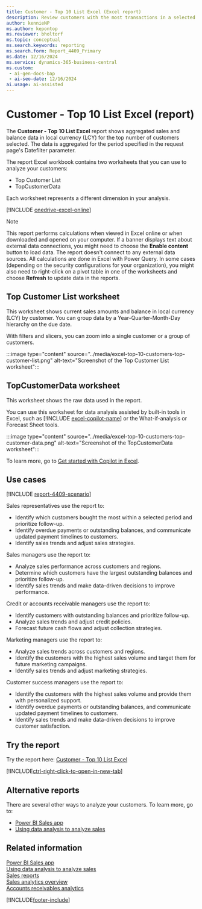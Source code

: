```yaml
---
title: Customer - Top 10 List Excel (Excel report)
description: Review customers with the most transactions in a selected period directly in Excel. Identify sales trends and manage debt collections.
author: kennieNP
ms.author: kepontop
ms.reviewer: bholtorf
ms.topic: conceptual
ms.search.keywords: reporting
ms.search.form: Report_4409_Primary
ms.date: 12/16/2024
ms.service: dynamics-365-business-central
ms.custom:
 - ai-gen-docs-bap
 - ai-seo-date: 12/16/2024
ai.usage: ai-assisted
---
```


# Customer - Top 10 List Excel (report)

The **Customer - Top 10 List Excel** report shows aggregated sales and balance data in local currency (LCY) for the top number of customers selected. The data is aggregated for the period specified in the request page's Datefilter parameter.

The report Excel workbook contains two worksheets that you can use to analyze your customers:

- Top Customer List
- TopCustomerData

Each worksheet represents a different dimension in your analysis.

[!INCLUDE [onedrive-excel-online](../includes/onedrive-excel-online.md)] 


> [!NOTE]
> This report performs calculations when viewed in Excel online or when downloaded and opened on your computer. If a banner displays text about external data connections, you might need to choose the **Enable content** button to load data. The report doesn't connect to any external data sources. All calculations are done in Excel with Power Query. In some cases (depending on the security configurations for your organization), you might also need to right-click on a pivot table in one of the worksheets and choose **Refresh** to update data in the reports.

## Top Customer List worksheet

This worksheet shows current sales amounts and balance in local currency (LCY) by customer. You can group data by a Year-Quarter-Month-Day hierarchy on the due date.

With filters and slicers, you can zoom into a single customer or a group of customers.

:::image type="content" source="../media/excel-top-10-customers-top-customer-list.png" alt-text="Screenshot of the Top Customer List worksheet":::

## TopCustomerData worksheet

This worksheet shows the raw data used in the report.

You can use this worksheet for data analysis assisted by built-in tools in Excel, such as [!INCLUDE [excel-copilot-name](../includes/excel-copilot-name.md)] or the What-if-analysis or Forecast Sheet tools.

:::image type="content" source="../media/excel-top-10-customers-top-customer-data.png" alt-text="Screenshot of the TopCustomerData worksheet":::


To learn more, go to [Get started with Copilot in Excel](https://support.microsoft.com/en-us/office/get-started-with-copilot-in-excel-d7110502-0334-4b4f-a175-a73abdfc118a).

## Use cases

[!INCLUDE [report-4409-scenario](../includes/report-4409-scenario-include.md)]

<!-- 
Prompt
Below is a report in an ERP system. Provide 3-4 use cases for different personas working with sales.
Format like this:    
  
As a <persona>, use the report to    
* use case 1  
* use case 2    

Do not capitalize the persona names. 

## Report description
Shows information on customers' purchases and balances for a selected period. You can choose the number of customers that will be included in the report. Only customers that have either purchases during the period or a balance at the end of the period will be included.
The customers are sorted in order of amount, and you can choose whether they're sorted by sales amount or balance. The report gives a quick overview of the customers that purchase the most or that owe the most.

### What the report does
Provides a list of customers with the most transactions within a selected period. You can choose to display more than 10 customers. 

The customers are sorted by sales amount within the selected period. The list gives a quick overview of customers with the largest balance and highest sales volume.

You can choose to display a bar chart, or pie chart to visually represent the calculated figures. 

This report can be used to provide information to identify sales trends, upcoming collectable debts, and major revenue sources in the company.

### Use cases
Review customers with the most transactions within a selected period to identify sales trends and manage collectable debts.

Please include your data sources and URLs

-->

Sales representatives use the report to:

* Identify which customers bought the most within a selected period and prioritize follow-up.
* Identify overdue payments or outstanding balances, and communicate updated payment timelines to customers.
* Identify sales trends and adjust sales strategies.

Sales managers use the report to:

* Analyze sales performance across customers and regions.
* Determine which customers have the largest outstanding balances and prioritize follow-up.
* Identify sales trends and make data-driven decisions to improve performance.

Credit or accounts receivable managers use the report to:

* Identify customers with outstanding balances and prioritize follow-up.
* Analyze sales trends and adjust credit policies.
* Forecast future cash flows and adjust collection strategies.

Marketing managers use the report to:

* Analyze sales trends across customers and regions.
* Identify the customers with the highest sales volume and target them for future marketing campaigns.
* Identify sales trends and adjust marketing strategies.

Customer success managers use the report to:

* Identify the customers with the highest sales volume and provide them with personalized support.
* Identify overdue payments or outstanding balances, and communicate updated payment timelines to customers.
* Identify sales trends and make data-driven decisions to improve customer satisfaction.


## Try the report

Try the report here: [Customer - Top 10 List Excel](https://businesscentral.dynamics.com?report=4409)

[!INCLUDE[ctrl-right-click-to-open-in-new-tab](../includes/ctrl-right-click-to-open-in-new-tab.md)]

## Alternative reports

There are several other ways to analyze your customers. To learn more, go to:

- [Power BI Sales app](../sales-powerbi-app.md)
- [Using data analysis to analyze sales](../ad-hoc-analysis-sales.md)

## Related information

[Power BI Sales app](../sales-powerbi-app.md)  
[Using data analysis to analyze sales](../ad-hoc-analysis-sales.md)  
[Sales reports](../sales-reports.md)  
[Sales analytics overview](../sales-analytics-overview.md)  
[Accounts receivables analytics](../receivables-reports.md)  

[!INCLUDE[footer-include](../includes/footer-banner.md)]